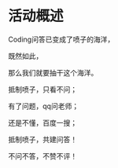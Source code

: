 # 活动概述

Coding问答已变成了喷子的海洋，

既然如此，

那么我们就要抽干这个海洋。

抵制喷子，只看不问；

有了问题，qq问老师；

还是不懂，百度一搜；

抵制喷子，共建问答！

不问不答，不赞不评！
